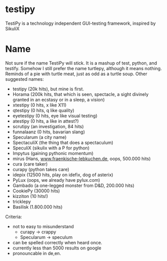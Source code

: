 testipy
=======

TestiPy is a technology independent GUI-testing framework, inspired by SikuliX


Name
====
Not sure if the name TestiPy will stick. It is a mashup of test, python, and testify. Somehow I still prefer the name turtlepy, although it means nothing. Reminds of a pie with turtle meat, just as odd as a turtle soup.
Other suggested names:

 * testipy (20k hits), but mine is first.
 * Horama	(200k hits, that which is seen, spectacle, a sight divinely granted in an ecstasy or in a sleep, a vision)
 * xtestipy     (0 hits, x like X11)
 * qtestipy     (0 hits, q like quality)
 * eyetestipy   (0 hits, eye like visual testing)
 * atestipy     (0 hits, a like in attest?)
 * scrutipy	(an investigation, 84 hits)
 * funnalaanz (0 hits, bavarian slang)
 * Specularum	(a city name)
 * SpectaculiX	(the thing that does a spectaculum)
 * SpeculiX	(sikulix with a P for python)
 * Impytus	(gaining pythonic momentum)
 * mirus	(Hans, www.fraenkische-lebkuchen.de, oops, 500.000 hits)
 * cura		(care taker)
 * curapy	(python takes care)
 * idepix	(12500 hits, play on idefix, dog of asterix)
 * PyLux	(oops, we already have pylux.com)
 * Gambado	(a one-legged monster from D&D, 200.000 hits)
 * CookiePy	(30000 hits)
 * kizziton	(10 hits!)
 * tricklepy
 * Basilisk	(1.800.000 hits)
 
 
Criteria: 
 - not to easy to misunderstand 
   * curapy -> crappy
   * Specularum -> speculum
 - can be spelled correctly when heard once.
 - currently less than 5000 results on google
 - pronouncable in de,en.

